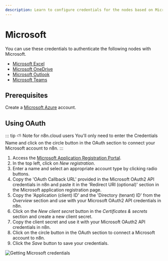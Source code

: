 ```yaml
---
description: Learn to configure credentials for the nodes based on Microsoft services in n8n
---
```


# Microsoft

You can use these credentials to authenticate the following nodes with Microsoft.
- [Microsoft Excel](../../nodes-library/nodes/MicrosoftExcel/README.md)
- [Microsoft OneDrive](../../nodes-library/nodes/MicrosoftOneDrive/README.md)
- [Microsoft Outlook](../../nodes-library/nodes/MicrosoftOutlook/README.md)
- [Microsoft Teams](../../nodes-library/nodes/MicrosoftTeams/README.md)


## Prerequisites

Create a [Microsoft Azure](https://azure.microsoft.com/) account.

## Using OAuth

::: tip ⛅️ Note for n8n.cloud users
You'll only need to enter the Credentials Name and click on the circle button in the OAuth section to connect your Microsoft account to n8n.
:::

1. Access the [Microsoft Application Registration Portal](https://aka.ms/appregistrations).
2. In the top left, click on *New registration*.
3. Enter a name and select an appropriate account type by clicking radio buttons.
4. Copy the 'OAuth Callback URL' provided in the Microsoft OAuth2 API credentials in n8n and paste it in the 'Redirect URI (optional)' section in the Microsoft application registration page.
5. Copy the 'Application (client) ID' and the 'Directory (tenant) ID' from the *Overview* section and use with your Microsoft OAuth2 API credentials in n8n.
6. Click on the *New client secret* button in the *Certificates & secrets* section and create a new client secret.
7. Copy the client secret and use it with your Microsoft OAuth2 API credentials in n8n.
8. Click on the circle button in the OAuth section to connect a Microsoft account to n8n.
9. Click the *Save* button to save your credentials.

![Getting Microsoft credentials](./using-oauth.gif)
